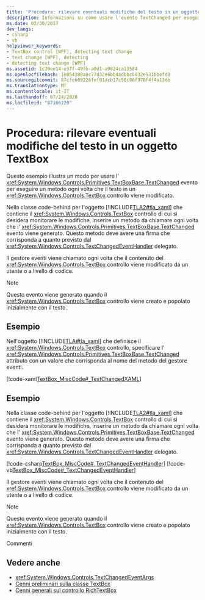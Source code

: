```yaml
---
title: 'Procedura: rilevare eventuali modifiche del testo in un oggetto TextBox'
description: Informazioni su come usare l'evento TextChanged per eseguire un metodo ogni volta che il testo in un controllo TextBox cambia in un'applicazione Windows Presentation Foundation.
ms.date: 03/30/2017
dev_langs:
- csharp
- vb
helpviewer_keywords:
- TextBox control [WPF], detecting text change
- text change [WPF], detecting
- detecting text change [WPF]
ms.assetid: 1c39ee14-e37f-49fb-a0d1-a9824ca13584
ms.openlocfilehash: 1e054380a8c77d32e6bb4adbbcb032e531bbefd0
ms.sourcegitcommit: 87cfeb69226fef01acb17c56c86f978f4f4a13db
ms.translationtype: MT
ms.contentlocale: it-IT
ms.lasthandoff: 07/24/2020
ms.locfileid: "87166220"
---
```

# <a name="how-to-detect-when-text-in-a-textbox-has-changed"></a>Procedura: rilevare eventuali modifiche del testo in un oggetto TextBox

Questo esempio illustra un modo per usare l' <xref:System.Windows.Controls.Primitives.TextBoxBase.TextChanged> evento per eseguire un metodo ogni volta che il testo in un <xref:System.Windows.Controls.TextBox> controllo viene modificato.

Nella classe code-behind per l'oggetto [!INCLUDE[TLA2#tla_xaml](../../../../includes/tla2sharptla-xaml-md.md)] che contiene il <xref:System.Windows.Controls.TextBox> controllo di cui si desidera monitorare le modifiche, inserire un metodo da chiamare ogni volta che l' <xref:System.Windows.Controls.Primitives.TextBoxBase.TextChanged> evento viene generato.  Questo metodo deve avere una firma che corrisponda a quanto previsto dal <xref:System.Windows.Controls.TextChangedEventHandler> delegato.

Il gestore eventi viene chiamato ogni volta che il contenuto del <xref:System.Windows.Controls.TextBox> controllo viene modificato da un utente o a livello di codice.

> [!NOTE]
> Questo evento viene generato quando il <xref:System.Windows.Controls.TextBox> controllo viene creato e popolato inizialmente con il testo.

## <a name="example"></a>Esempio

Nell'oggetto [!INCLUDE[TLA#tla_xaml](../../../../includes/tlasharptla-xaml-md.md)] che definisce il <xref:System.Windows.Controls.TextBox> controllo, specificare l' <xref:System.Windows.Controls.Primitives.TextBoxBase.TextChanged> attributo con un valore che corrisponda al nome del metodo del gestore eventi.

[!code-xaml[TextBox_MiscCode#_TextChangedXAML](~/samples/snippets/csharp/VS_Snippets_Wpf/TextBox_MiscCode/CSharp/Window1.xaml#_textchangedxaml)]

## <a name="example"></a>Esempio

Nella classe code-behind per l'oggetto [!INCLUDE[TLA2#tla_xaml](../../../../includes/tla2sharptla-xaml-md.md)] che contiene il <xref:System.Windows.Controls.TextBox> controllo di cui si desidera monitorare le modifiche, inserire un metodo da chiamare ogni volta che l' <xref:System.Windows.Controls.Primitives.TextBoxBase.TextChanged> evento viene generato.  Questo metodo deve avere una firma che corrisponda a quanto previsto dal <xref:System.Windows.Controls.TextChangedEventHandler> delegato.

[!code-csharp[TextBox_MiscCode#_TextChangedEventHandler](~/samples/snippets/csharp/VS_Snippets_Wpf/TextBox_MiscCode/CSharp/Window1.xaml.cs#_textchangedeventhandler)]
[!code-vb[TextBox_MiscCode#_TextChangedEventHandler](~/samples/snippets/visualbasic/VS_Snippets_Wpf/TextBox_MiscCode/VisualBasic/Window1.xaml.vb#_textchangedeventhandler)]

Il gestore eventi viene chiamato ogni volta che il contenuto del <xref:System.Windows.Controls.TextBox> controllo viene modificato da un utente o a livello di codice.

> [!NOTE]
> Questo evento viene generato quando il <xref:System.Windows.Controls.TextBox> controllo viene creato e popolato inizialmente con il testo.

Commenti

## <a name="see-also"></a>Vedere anche

- <xref:System.Windows.Controls.TextChangedEventArgs>
- [Cenni preliminari sulla classe TextBox](textbox-overview.md)
- [Cenni generali sul controllo RichTextBox](richtextbox-overview.md)
